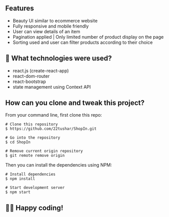 
## Features

- Beauty UI similar to ecommerce website
- Fully responsive and mobile friendly
- User can view details of an item
- Pagination applied | Only limited number of product display on the page
- Sorting used and user can filter products according to their choice 

## 🚀 What technologies were used?

- react.js (create-react-app)
- react-dom-router
- react-bootstrap
- state management using Context API

## How can you clone and tweak this project?

From your command line, first clone this repo:

```
# Clone this repository
$ https://github.com/22tushar/ShopIn.git

# Go into the repository
$ cd ShopIn

# Remove current origin repository
$ git remote remove origin

```

Then you can install the dependencies using NPM:

```
# Install dependencies
$ npm install

# Start development server
$ npm start
```
👨‍💻 Happy coding!
---
